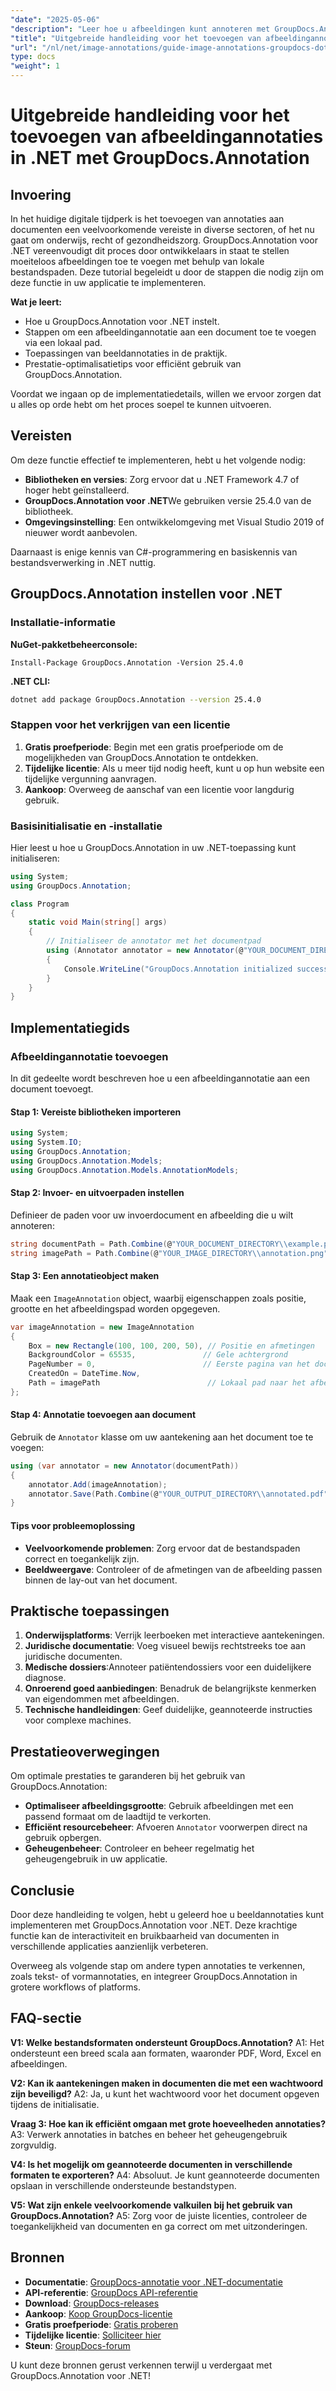 ```yaml
---
"date": "2025-05-06"
"description": "Leer hoe u afbeeldingen kunt annoteren met GroupDocs.Annotation voor .NET. Verbeter documenten in het onderwijs, de juridische sector en de gezondheidszorg."
"title": "Uitgebreide handleiding voor het toevoegen van afbeeldingannotaties in .NET met GroupDocs.Annotation"
"url": "/nl/net/image-annotations/guide-image-annotations-groupdocs-dotnet/"
type: docs
"weight": 1
---
```


# Uitgebreide handleiding voor het toevoegen van afbeeldingannotaties in .NET met GroupDocs.Annotation

## Invoering

In het huidige digitale tijdperk is het toevoegen van annotaties aan documenten een veelvoorkomende vereiste in diverse sectoren, of het nu gaat om onderwijs, recht of gezondheidszorg. GroupDocs.Annotation voor .NET vereenvoudigt dit proces door ontwikkelaars in staat te stellen moeiteloos afbeeldingen toe te voegen met behulp van lokale bestandspaden. Deze tutorial begeleidt u door de stappen die nodig zijn om deze functie in uw applicatie te implementeren.

**Wat je leert:**
- Hoe u GroupDocs.Annotation voor .NET instelt.
- Stappen om een afbeeldingannotatie aan een document toe te voegen via een lokaal pad.
- Toepassingen van beeldannotaties in de praktijk.
- Prestatie-optimalisatietips voor efficiënt gebruik van GroupDocs.Annotation.

Voordat we ingaan op de implementatiedetails, willen we ervoor zorgen dat u alles op orde hebt om het proces soepel te kunnen uitvoeren.

## Vereisten

Om deze functie effectief te implementeren, hebt u het volgende nodig:
- **Bibliotheken en versies**: Zorg ervoor dat u .NET Framework 4.7 of hoger hebt geïnstalleerd.
- **GroupDocs.Annotation voor .NET**We gebruiken versie 25.4.0 van de bibliotheek.
- **Omgevingsinstelling**: Een ontwikkelomgeving met Visual Studio 2019 of nieuwer wordt aanbevolen.

Daarnaast is enige kennis van C#-programmering en basiskennis van bestandsverwerking in .NET nuttig.

## GroupDocs.Annotation instellen voor .NET

### Installatie-informatie

**NuGet-pakketbeheerconsole:**
```shell
Install-Package GroupDocs.Annotation -Version 25.4.0
```

**.NET CLI:**
```bash
dotnet add package GroupDocs.Annotation --version 25.4.0
```

### Stappen voor het verkrijgen van een licentie

1. **Gratis proefperiode**: Begin met een gratis proefperiode om de mogelijkheden van GroupDocs.Annotation te ontdekken.
2. **Tijdelijke licentie**: Als u meer tijd nodig heeft, kunt u op hun website een tijdelijke vergunning aanvragen.
3. **Aankoop**: Overweeg de aanschaf van een licentie voor langdurig gebruik.

### Basisinitialisatie en -installatie

Hier leest u hoe u GroupDocs.Annotation in uw .NET-toepassing kunt initialiseren:

```csharp
using System;
using GroupDocs.Annotation;

class Program
{
    static void Main(string[] args)
    {
        // Initialiseer de annotator met het documentpad
        using (Annotator annotator = new Annotator(@"YOUR_DOCUMENT_DIRECTORY\\example.pdf"))
        {
            Console.WriteLine("GroupDocs.Annotation initialized successfully.");
        }
    }
}
```

## Implementatiegids

### Afbeeldingannotatie toevoegen

In dit gedeelte wordt beschreven hoe u een afbeeldingannotatie aan een document toevoegt.

#### Stap 1: Vereiste bibliotheken importeren

```csharp
using System;
using System.IO;
using GroupDocs.Annotation;
using GroupDocs.Annotation.Models;
using GroupDocs.Annotation.Models.AnnotationModels;
```

#### Stap 2: Invoer- en uitvoerpaden instellen

Definieer de paden voor uw invoerdocument en afbeelding die u wilt annoteren:

```csharp
string documentPath = Path.Combine(@"YOUR_DOCUMENT_DIRECTORY\\example.pdf");
string imagePath = Path.Combine(@"YOUR_IMAGE_DIRECTORY\\annotation.png");
```

#### Stap 3: Een annotatieobject maken

Maak een `ImageAnnotation` object, waarbij eigenschappen zoals positie, grootte en het afbeeldingspad worden opgegeven.

```csharp
var imageAnnotation = new ImageAnnotation
{
    Box = new Rectangle(100, 100, 200, 50), // Positie en afmetingen
    BackgroundColor = 65535,               // Gele achtergrond
    PageNumber = 0,                        // Eerste pagina van het document
    CreatedOn = DateTime.Now,
    Path = imagePath                        // Lokaal pad naar het afbeeldingsbestand
};
```

#### Stap 4: Annotatie toevoegen aan document

Gebruik de `Annotator` klasse om uw aantekening aan het document toe te voegen:

```csharp
using (var annotator = new Annotator(documentPath))
{
    annotator.Add(imageAnnotation);
    annotator.Save(Path.Combine(@"YOUR_OUTPUT_DIRECTORY\\annotated.pdf"));
}
```

#### Tips voor probleemoplossing
- **Veelvoorkomende problemen**: Zorg ervoor dat de bestandspaden correct en toegankelijk zijn.
- **Beeldweergave**: Controleer of de afmetingen van de afbeelding passen binnen de lay-out van het document.

## Praktische toepassingen

1. **Onderwijsplatforms**: Verrijk leerboeken met interactieve aantekeningen.
2. **Juridische documentatie**: Voeg visueel bewijs rechtstreeks toe aan juridische documenten.
3. **Medische dossiers**:Annoteer patiëntendossiers voor een duidelijkere diagnose.
4. **Onroerend goed aanbiedingen**: Benadruk de belangrijkste kenmerken van eigendommen met afbeeldingen.
5. **Technische handleidingen**: Geef duidelijke, geannoteerde instructies voor complexe machines.

## Prestatieoverwegingen

Om optimale prestaties te garanderen bij het gebruik van GroupDocs.Annotation:
- **Optimaliseer afbeeldingsgrootte**: Gebruik afbeeldingen met een passend formaat om de laadtijd te verkorten.
- **Efficiënt resourcebeheer**: Afvoeren `Annotator` voorwerpen direct na gebruik opbergen.
- **Geheugenbeheer**: Controleer en beheer regelmatig het geheugengebruik in uw applicatie.

## Conclusie

Door deze handleiding te volgen, hebt u geleerd hoe u beeldannotaties kunt implementeren met GroupDocs.Annotation voor .NET. Deze krachtige functie kan de interactiviteit en bruikbaarheid van documenten in verschillende applicaties aanzienlijk verbeteren. 

Overweeg als volgende stap om andere typen annotaties te verkennen, zoals tekst- of vormannotaties, en integreer GroupDocs.Annotation in grotere workflows of platforms.

## FAQ-sectie

**V1: Welke bestandsformaten ondersteunt GroupDocs.Annotation?**
A1: Het ondersteunt een breed scala aan formaten, waaronder PDF, Word, Excel en afbeeldingen.

**V2: Kan ik aantekeningen maken in documenten die met een wachtwoord zijn beveiligd?**
A2: Ja, u kunt het wachtwoord voor het document opgeven tijdens de initialisatie.

**Vraag 3: Hoe kan ik efficiënt omgaan met grote hoeveelheden annotaties?**
A3: Verwerk annotaties in batches en beheer het geheugengebruik zorgvuldig.

**V4: Is het mogelijk om geannoteerde documenten in verschillende formaten te exporteren?**
A4: Absoluut. Je kunt geannoteerde documenten opslaan in verschillende ondersteunde bestandstypen.

**V5: Wat zijn enkele veelvoorkomende valkuilen bij het gebruik van GroupDocs.Annotation?**
A5: Zorg voor de juiste licenties, controleer de toegankelijkheid van documenten en ga correct om met uitzonderingen.

## Bronnen

- **Documentatie**: [GroupDocs-annotatie voor .NET-documentatie](https://docs.groupdocs.com/annotation/net/)
- **API-referentie**: [GroupDocs API-referentie](https://reference.groupdocs.com/annotation/net/)
- **Download**: [GroupDocs-releases](https://releases.groupdocs.com/annotation/net/)
- **Aankoop**: [Koop GroupDocs-licentie](https://purchase.groupdocs.com/buy)
- **Gratis proefperiode**: [Gratis proberen](https://releases.groupdocs.com/annotation/net/)
- **Tijdelijke licentie**: [Solliciteer hier](https://purchase.groupdocs.com/temporary-license/)
- **Steun**: [GroupDocs-forum](https://forum.groupdocs.com/c/annotation/) 

U kunt deze bronnen gerust verkennen terwijl u verdergaat met GroupDocs.Annotation voor .NET!